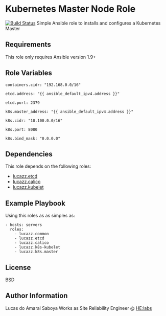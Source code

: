 Kubernetes Master Node Role
=========

[![Build Status](https://travis-ci.org/lucazz/ansible-k8s-master.svg?branch=master)](https://travis-ci.org/lucazz/ansible-k8s-master)
Simple Ansible role to installs and configures a Kubernetes Master

Requirements
------------

This role only requires Ansible version 1.9+

Role Variables
--------------

`containers.cidr: "192.168.0.0/16"`

`etcd.address: "{{ ansible_default_ipv4.address }}"`

`etcd.port: 2379`

`k8s.master_address: "{{ ansible_default_ipv4.address }}"`

`k8s.cidr: "10.100.0.0/16"`

`k8s.port: 8080`

`k8s.bind_mask: "0.0.0.0"`

Dependencies
------------

This role depends on the following roles:

*   [lucazz.etcd](https://github.com/lucazz/ansible-etcd)
*   [lucazz.calico](https://github.com/lucazz/ansible-calico)
*   [lucazz.kubelet](#)

Example Playbook
----------------

Using this roles as as simples as:

    - hosts: servers
      roles:
        - lucazz.common
        - lucazz.etcd
        - lucazz.calico
        - lucazz.k8s-kubelet
        - lucazz.k8s.master

License
-------

BSD

Author Information
------------------

Lucas do Amaral Saboya Works as Site Reliability Engineer @ [HE:labs](https://www.helabs.com)
